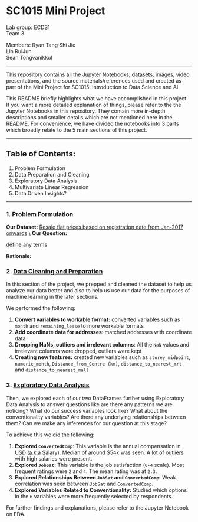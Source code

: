 # SC1015 Mini Project
Lab group: ECDS1\
Team 3

Members:
Ryan Tang Shi Jie\
Lin RuiJun\
Sean Tongvanikkul

---
This repository contains all the Jupyter Notebooks, datasets, images, video presentations, and the source materials/references used and created as part of the Mini Project for SC1015: Introduction to Data Science and AI.

This README briefly highlights what we have accomplished in this project. If you want a more detailed explanation of things, please refer to the the Jupyter Notebooks in this repository. They contain more in-depth descriptions and smaller details which are not mentioned here in the README. For convenience, we have divided the notebooks into 3 parts which broadly relate to the 5 main sections of this project.

---
## Table of Contents:
1. Problem Formulation
2. Data Preparation and Cleaning
3. Exploratory Data Analysis
4. Multivariate Linear Regression
5. Data Driven Insights?

---
### 1. Problem Formulation

**Our Dataset:** [Resale flat prices based on registration date from Jan-2017 onwards](https://www.kaggle.com/aitzaz/stack-overflow-developer-survey-2020](https://beta.data.gov.sg/collections/189/datasets/d_8b84c4ee58e3cfc0ece0d773c8ca6abc/view)) \
**Our Question:** 

define any terms

**Rationale:**  

### 2. [Data Cleaning and Preparation](https://github.com/Stongvan/SC1015-ECDS1Team3/blob/524d312b345effc458397f36ce432c30712e7519/1.%20Data%20cleaning%20and%20preparation.ipynb)
In this section of the project, we prepped and cleaned the dataset to help us analyze our data better and also to help us use our data for the purposes of machine learning in the later sections. 

We performed the following:
1. **Convert variables to workable format:** converted variables such as `month` and `remaining_lease` to more workable formats
2. **Add coordinate data for addresses**: matched addresses with coordinate data
3. **Dropping NaNs, outliers and irrelevant columns**: All the `NaN` values and irrelevant columns were dropped, outliers were kept
4. **Creating new features:** created new variables such as `storey_midpoint`, `numeric_month`, `Distance_from_Centre (km)`, `distance_to_nearest_mrt` and `distance_to_nearest_mall`

### 3. [Exploratory Data Analysis](insertlink)
Then, we explored each of our two DataFrames further using Exploratory Data Analysis to answer questions like are there any patterns we are noticing? What do our success variables look like? What about the conventionality variables? Are there any underlying relationships between them? Can we make any inferences for our question at this stage? 

To achieve this we did the following:
1. **Explored `ConvertedComp`**: This variable is the annual compensation in USD (a.k.a Salary). Median of around $54k was seen. A lot of outliers with high salaries were present.
2. **Explored `JobSat`:** This variable is the job satisfaction (`0-4` scale). Most frequent ratings were `2` and `4`. The mean rating was at `2.3`.
3. **Explored Relationships Between `JobSat` and `ConvertedComp`:** Weak correlation was seen between `JobSat` and `ConvertedComp`.
4. **Explored Variables Related to Conventionality:** Studied which options in the `6` variables were more frequently selected by respondents. 

For further findings and explanations, please refer to the Jupyter Notebook on EDA.
